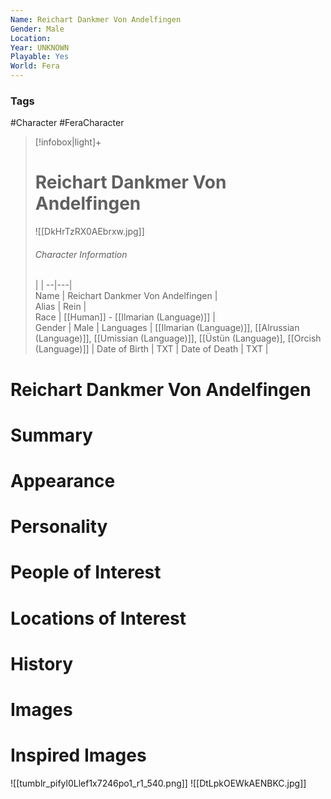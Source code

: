```yaml
---
Name: Reichart Dankmer Von Andelfingen
Gender: Male
Location: 
Year: UNKNOWN
Playable: Yes
World: Fera
---
```


### Tags
#Character #FeraCharacter 


> [!infobox|light]+  
> # Reichart Dankmer Von Andelfingen  
> ![[DkHrTzRX0AEbrxw.jpg]]
> ###### Character Information
>  |   |
> --|---|  
> Name | Reichart Dankmer Von Andelfingen |  
> Alias | Rein |  
> Race | [[Human]] - [[Ilmarian (Language)]] |  
> Gender | Male |
> Languages | [[Ilmarian (Language)]], [[Alrussian (Language)]], [[Umissian (Language)]], [[Üstün (Language)], [[Orcish (Language)]] |
> Date of Birth | TXT |
> Date of Death | TXT |

# Reichart Dankmer Von Andelfingen

# Summary

# Appearance

# Personality

# People of Interest

# Locations of Interest

# History

# Images

# Inspired Images
![[tumblr_pifyl0Llef1x7246po1_r1_540.png]]
![[DtLpkOEWkAENBKC.jpg]]